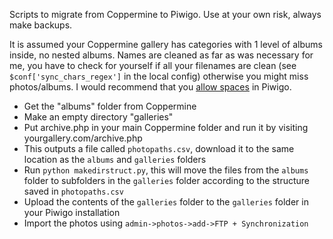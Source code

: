 Scripts to migrate from Coppermine to Piwigo. Use at your own risk, always make backups.

It is assumed your Coppermine gallery has categories with 1 level of albums inside, no nested albums.
Names are cleaned as far as was necessary for me, you have to check for yourself if all your filenames are clean (see `$conf['sync_chars_regex']` in the local config) otherwise you might miss photos/albums.
I would recommend that you [allow spaces](https://piwigo.org/forum/viewtopic.php?id=21790) in Piwigo.

- Get the "albums" folder from Coppermine
- Make an empty directory "galleries"
- Put archive.php in your main Coppermine folder and run it by visiting yourgallery.com/archive.php
- This outputs a file called `photopaths.csv`, download it to the same location as the `albums` and `galleries` folders
- Run `python makedirstruct.py`, this will move the files from the `albums` folder to subfolders in the `galleries` folder according to the structure saved in `photopaths.csv`
- Upload the contents of the `galleries` folder to the `galleries` folder in your Piwigo installation
- Import the photos using `admin->photos->add->FTP + Synchronization`

